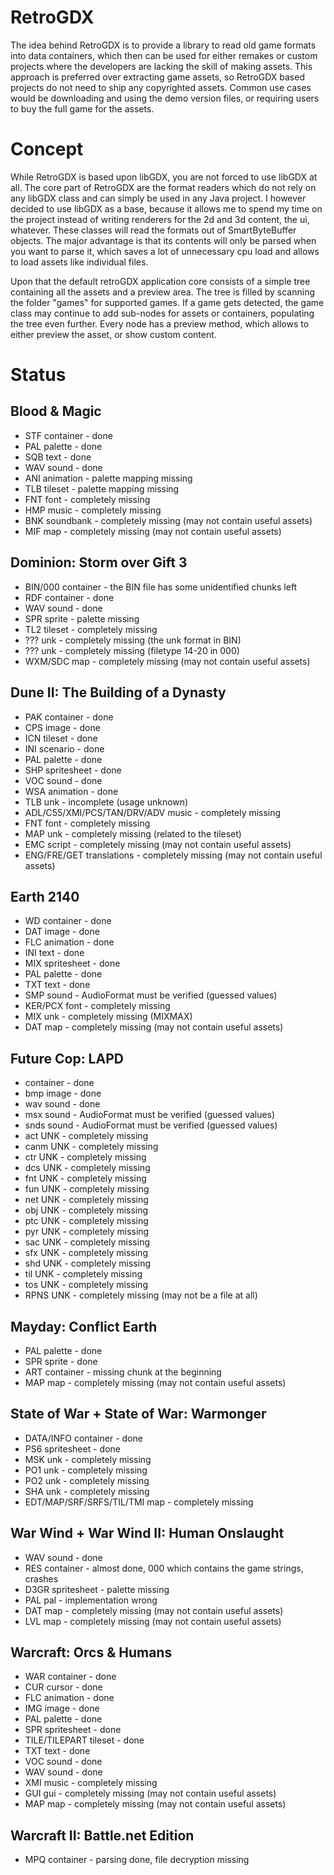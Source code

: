 # RetroGDX

The idea behind RetroGDX is to provide a library to read old game formats into data containers, which then can be used for either remakes or custom projects where the developers are lacking the skill of making assets. This approach is preferred over extracting game assets, so RetroGDX based projects do not need to ship any copyrighted assets. Common use cases would be downloading and using the demo version files, or requiring users to buy the full game for the assets.

# Concept

While RetroGDX is based upon libGDX, you are not forced to use libGDX at all. The core part of RetroGDX are the format readers which do not rely on any libGDX class and can simply be used in any Java project. I however decided to use libGDX as a base, because it allows me to spend my time on the project instead of writing renderers for the 2d and 3d content, the ui, whatever. These classes will read the formats out of SmartByteBuffer objects. The major advantage is that its contents will only be parsed when you want to parse it, which saves a lot of unnecessary cpu load and allows to load assets like individual files.

Upon that the default retroGDX application core consists of a simple tree containing all the assets and a preview area. The tree is filled by scanning the folder "games" for supported games. If a game gets detected, the game class may continue to add sub-nodes for assets or containers, populating the tree even further. Every node has a preview method, which allows to either preview the asset, or show custom content.

# Status

## Blood & Magic
- STF container - done
- PAL palette - done
- SQB text - done
- WAV sound - done
- ANI animation - palette mapping missing
- TLB tileset - palette mapping missing
- FNT font - completely missing
- HMP music - completely missing
- BNK soundbank - completely missing (may not contain useful assets)
- MIF map - completely missing (may not contain useful assets)

## Dominion: Storm over Gift 3
- BIN/000 container - the BIN file has some unidentified chunks left
- RDF container - done
- WAV sound - done
- SPR sprite - palette missing
- TL2 tileset - completely missing
- ??? unk - completely missing (the unk format in BIN)
- ??? unk - completely missing (filetype 14-20 in 000)
- WXM/SDC map - completely missing (may not contain useful assets)

## Dune II: The Building of a Dynasty
- PAK container - done
- CPS image - done
- ICN tileset - done
- INI scenario - done
- PAL palette - done
- SHP spritesheet - done
- VOC sound - done
- WSA animation - done
- TLB unk - incomplete (usage unknown)
- ADL/C55/XMI/PCS/TAN/DRV/ADV music - completely missing
- FNT font - completely missing
- MAP unk - completely missing (related to the tileset)
- EMC script - completely missing (may not contain useful assets)
- ENG/FRE/GET translations - completely missing (may not contain useful assets)

## Earth 2140
- WD container - done
- DAT image - done
- FLC animation - done
- INI text - done
- MIX spritesheet - done
- PAL palette - done
- TXT text - done
- SMP sound - AudioFormat must be verified (guessed values)
- KER/PCX font - completely missing
- MIX unk - completely missing (MIXMAX)
- DAT map - completely missing (may not contain useful assets)

## Future Cop: LAPD
- container - done
- bmp image - done
- wav sound - done
- msx sound - AudioFormat must be verified (guessed values)
- snds sound - AudioFormat must be verified (guessed values)
- act UNK - completely missing
- canm UNK - completely missing
- ctr UNK - completely missing
- dcs UNK - completely missing
- fnt UNK - completely missing
- fun UNK - completely missing
- net UNK - completely missing
- obj UNK - completely missing
- ptc UNK - completely missing
- pyr UNK - completely missing
- sac UNK - completely missing
- sfx UNK - completely missing
- shd UNK - completely missing
- til UNK - completely missing
- tos UNK - completely missing
- RPNS UNK - completely missing (may not be a file at all)

## Mayday: Conflict Earth
- PAL palette - done
- SPR sprite - done
- ART container - missing chunk at the beginning
- MAP map - completely missing (may not contain useful assets)

## State of War + State of War: Warmonger
- DATA/INFO container - done
- PS6 spritesheet - done
- MSK unk - completely missing
- PO1 unk - completely missing
- PO2 unk - completely missing
- SHA unk - completely missing
- EDT/MAP/SRF/SRFS/TIL/TMI map - completely missing

## War Wind + War Wind II: Human Onslaught
- WAV sound - done
- RES container - almost done, 000 which contains the game strings, crashes
- D3GR spritesheet - palette missing
- PAL pal - implementation wrong
- DAT map - completely missing (may not contain useful assets)
- LVL map - completely missing (may not contain useful assets)

## Warcraft: Orcs & Humans
- WAR container - done
- CUR cursor - done
- FLC animation - done
- IMG image - done
- PAL palette - done
- SPR spritesheet - done
- TILE/TILEPART tileset - done
- TXT text - done
- VOC sound - done
- WAV sound - done
- XMI music - completely missing
- GUI gui - completely missing (may not contain useful assets)
- MAP map - completely missing (may not contain useful assets)

## Warcraft II: Battle.net Edition
- MPQ container - parsing done, file decryption missing
